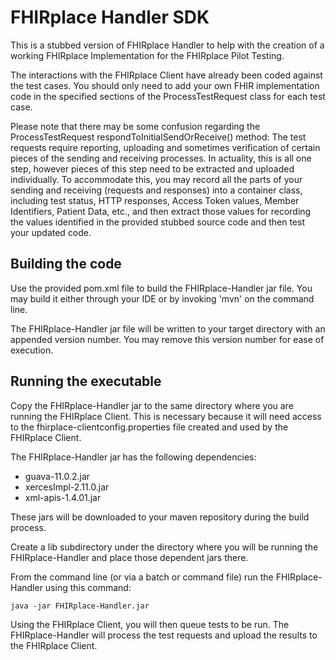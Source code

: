 # FHIRplace Handler SDK

This is a stubbed version of FHIRplace Handler to help with the creation of a working FHIRplace Implementation for the FHIRplace Pilot Testing.

The interactions with the FHIRplace Client have already been coded against the test cases.
You should only need to add your own FHIR implementation code in the specified sections of the ProcessTestRequest class for each test case.

Please note that there may be some confusion regarding the ProcessTestRequest respondToInitialSendOrReceive() method:
The test requests require reporting, uploading and sometimes verification of certain pieces of the 
sending and receiving processes.  In actuality, this is all one step, however pieces of this step need to be 
extracted and uploaded individually.  To accommodate this, you may record all the parts of your sending
and receiving (requests and responses) into a container class, including test status, HTTP responses, 
Access Token values, Member Identifiers, Patient Data, etc., and then extract those values for recording the values 
identified in the provided stubbed source code and then test your updated code.


## Building the code

Use the provided pom.xml file to build the FHIRplace-Handler jar file. You may build it either through your IDE or 
by invoking 'mvn' on the command line.

The FHIRplace-Handler jar file will be written to your target directory with an appended version number.
You may remove this version number for ease of execution.


## Running the executable

Copy the FHIRplace-Handler jar to the same directory where you are running the FHIRplace Client.  This is necessary because it will need access to the fhirplace-clientconfig.properties file created and used by the FHIRplace Client.  

The FHIRplace-Handler jar has the following dependencies:
 - guava-11.0.2.jar
 - xercesImpl-2.11.0.jar
 - xml-apis-1.4.01.jar

These jars will be downloaded to your maven repository during the build process.

Create a lib subdirectory under the directory where you will be running the FHIRplace-Handler and place those dependent jars there.

From the command line (or via a batch or command file) run the FHIRplace-Handler using this command:

	java -jar FHIRplace-Handler.jar

Using the FHIRplace Client, you will then queue tests to be run.  The FHIRplace-Handler will process the test requests and upload the results to the FHIRplace Client.

